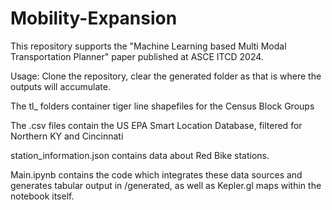 # Mobility-Expansion

This repository supports the "Machine Learning based Multi Modal Transportation Planner" paper published at ASCE ITCD 2024.

Usage:
Clone the repository, clear the generated folder as that is where the outputs will accumulate.

The tl_ folders container tiger line shapefiles for the Census Block Groups

The .csv files contain the US EPA Smart Location Database, filtered for Northern KY and Cincinnati

station_information.json contains data about Red Bike stations.

Main.ipynb contains the code which integrates these data sources and generates tabular output in /generated, as well as Kepler.gl maps within the notebook itself.
